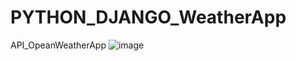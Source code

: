 # PYTHON_DJANGO_WeatherApp
API_OpeanWeatherApp
![image](https://user-images.githubusercontent.com/25160664/160166732-531bc549-501c-421d-9a6c-2ec5d9cfcb09.png)
